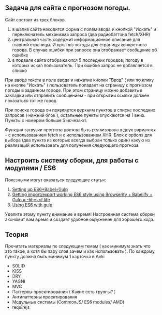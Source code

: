 ## Задача для сайта с прогнозом погоды. 
Сайт состоит из трех блоков.
1) в шапке сайта находится форма с полем ввода и кнопкой "Искать" и переключатель механизма запроса (два радиобаттона fetch/XHR)
2) центральная часть содержит информационное описание для главной страницы. И прогноз погоды для страницы конкретного города. В случае ошибки при запросе она отображает сообщение об ошибке
3) в подвале сайта отображаются 5 последних городов, погоду в которых искал пользователь. При ошибке запрос не добавляется в списко

При вводе текста в поле ввода и нажатие кнопки "Ввод" ( или по клику на кнопке "Искать" ) пользователь попадает на страницу с прогнозом погоды в заданном городе. При этом страницу можно добавить в закладки или отправить сообщением - при открытии ссылки должен показаться тот же город.

При поиске города он появляется верхним пунктов в списке последних запросов ( нижний блок ), остальные пункты опускаются на 1 вниз. Пункты с номером больше 5 исчезают.

Функция загрузки прогноза должна быть реализована в двух вариантах - с использованием fetch и с использованием XHR. Блок с options для выбора (два пункта из которых всегда выбран только один) какую из реализаций использовать для получения следующего прогноза.

## Настроить систему сборки, для работы с модулями  / ES6

Полезными могут оказаться следующие статьи:

 1. [Setting up ES6+Babel+Gulp](http://ramkulkarni.com/blog/setting-up-es6-babel-gulp/)
 2. [Getting import/export working ES6 style using Browserify + Babelify + Gulp = -5hrs of life](https://medium.com/@hey.aaron/getting-import-export-working-es6-style-using-browserify-babelify-gulp-5hrs-of-life-eca7786e44cc)
 3. [Using ES6 with gulp](https://markgoodyear.com/2015/06/using-es6-with-gulp/)

Уделите этому пункту внимание и время! Настроенная система сборки экономит вам время и создает удобное окружение для хорошего кода.

## Теория

Прочитать материалы по следующим темам ( как минимум знать что это такое, а хотя бы пару слов зачем и как использовать ). По каждому пункту должна быть минимум 1 карточка в Anki

 - SOLID
 - KISS
 - DRY
 - YAGNI
 - MVC
 - Паттерны проектирования ( Какие есть группы? )
 - Антипаттерны проектирования
 - Модульные системы (CommonJS/ ES6 modules/ AMD)
 - requirejs
